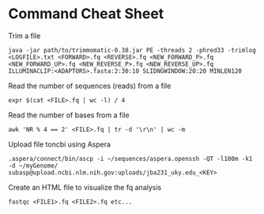 # Command Cheat Sheet

Trim a file

```java -jar path/to/trimmomatic-0.38.jar PE -threads 2 -phred33 -trimlog <LOGFILE>.txt <FORWARD>.fq <REVERSE>.fq <NEW_FORWARD_P>.fq <NEW_FORWARD_UP>.fq <NEW_REVERSE_P>.fq <NEW_REVERSE_UP>.fq ILLUMINACLIP:<ADAPTORS>.fasta:2:30:10 SLIDNGWINDOW:20:20 MINLEN120```

Read the number of sequences (reads) from a file

```expr $(cat <FILE>.fq | wc -l) / 4```

Read the number of bases from a file

```awk 'NR % 4 == 2' <FILE>.fq | tr -d '\r\n' | wc -m```

Upload file toncbi using Aspera

```.aspera/connect/bin/ascp -i ~/sequences/aspera.openssh -QT -l100m -k1 -d ~/myGenome/ subasp@upload.ncbi.nlm.nih.gov:uploads/jba231_uky.edu_<KEY>```

Create an HTML file to visualize the fq analysis

```fastqc <FILE1>.fq <FILE2>.fq etc...```
